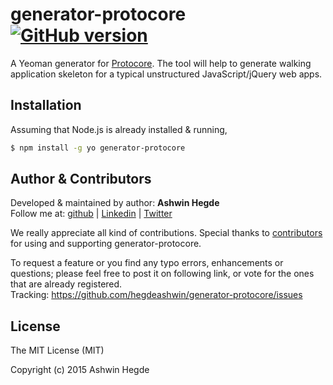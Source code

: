 # generator-protocore [![GitHub version](http://img.shields.io/badge/version-0.0.1-brightgreen.svg)](https://github.com/hegdeashwin/generator-protocore/releases)

A Yeoman generator for [Protocore](https://github.com/hegdeashwin/Protocore). The tool will help to generate walking application skeleton for a typical unstructured JavaScript/jQuery web apps.

## Installation

Assuming that Node.js is already installed & running, 

```sh
$ npm install -g yo generator-protocore
```

## Author & Contributors

Developed &amp; maintained by author: <b>Ashwin Hegde</b><br>
Follow me at: <a href="https://github.com/hegdeashwin" target="_blank">github</a> | <a href="http://in.linkedin.com/in/hegdeashwin" target="_blank">Linkedin</a> | <a href="https://twitter.com/hegdeashwin3" target="_blank">Twitter</a>

We really appreciate all kind of contributions. Special thanks to <a href="//github.com/hegdeashwin/generator-protocore/graphs/contributors" target="_blank">contributors</a> for using and supporting generator-protocore.

To request a feature or you find any typo errors, enhancements or questions; please feel free to post it on following link, or vote for the ones that are already registered.
<br>Tracking: <a href="https://github.com/hegdeashwin/generator-protocore/issues" target="_blank">https://github.com/hegdeashwin/generator-protocore/issues</a>

## License

The MIT License (MIT)

Copyright (c) 2015 Ashwin Hegde